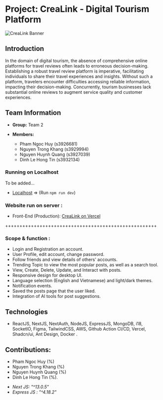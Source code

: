# Project: CreaLink - Digital Tourism Platform

![CreaLink Banner](https://github.com/CreaLink-SEPM/crealink/assets/102708893/ed15d9c7-ea19-4675-8f58-4bae6afe7ef5)

## Introduction

In the domain of digital tourism, the absence of comprehensive online platforms for travel reviews often leads to erroneous decision-making. Establishing a robust travel review platform is imperative, facilitating individuals to share their travel experiences and insights. Without such a platform, travelers encounter difficulties accessing reliable information, impacting their decision-making. Concurrently, tourism businesses lack substantial online reviews to augment service quality and customer experiences.

## Team Information

- **Group:** Team 2

- **Members:**

  - Pham Ngoc Huy (s3926681)
  - Nguyen Trong Khang (s3929994)
  - Nguyen Huynh Quang (s3927039)
  - Dinh Le Hong Tin (s3932134)


### Running on Localhost

To be added...



- [Localhost](http://localhost:3000/) => (Run `npm run dev`)


### Website run on server :


- Front-End (Production): [CreaLink on Vercel](https://client-crealink.vercel.app/)


+++++++++++++++++++++++++++++++++++++++++++++++++++++

### Scope & function :

- Login and Registration an account.
- User Profile, edit account, change password.
- Follow friends and view details of others' accounts.
- Trending Topic to view the most popular posts, as well as a search tool.
- View, Create, Delete, Update, and Interact with posts.
- Responsive design for desktop UI.
- Language selection (English and Vietnamese) and light/dark themes.
- Notification events.
- Saved the posts page that the user liked.
- Integration of AI tools for post suggestions.

## Technologies

- ReactJS, NextJS, NextAuth, NodeJS, ExpressJS, MongoDB, i18, SocketIO, Figma, TailwindCSS, AWS, Github Action CI/CD, Vercel, Shadcn/ui, Ant Design, Docker .

 
## Contributions: 


- Pham Ngoc Huy (%)
- Nguyen Trong Khang (%)
- Nguyen Huynh Quang (%)
- Dinh Le Hong Tin (%).

 
+ <i>Next JS: "^13.0.5" </i>
+ <i> Express JS : "^4.18.2" </i>  

